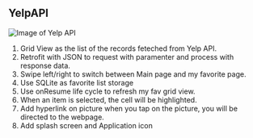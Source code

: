 ## YelpAPI
![Image of Yelp API](https://s3-media3.fl.yelpcdn.com/assets/srv0/developer_pages/b2ca299e2633/assets/img/318x90_yelp_fusion.png)
  1. Grid View as the list of the records feteched from Yelp API.
  2. Retrofit with JSON to request with paramenter and process with response data.
  3. Swipe left/right to switch between Main page and my favorite page.
  4. Use SQLite as favorite list storage
  5. Use onResume life cycle to refresh my fav grid view.
  6. When an item is selected, the cell will be highlighted.
  7. Add hyperlink on picture when you tap on the picture, you will be directed to the webpage.
  8. Add splash screen and Application icon
